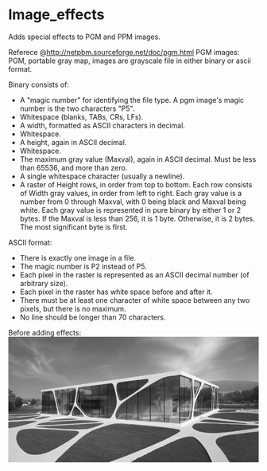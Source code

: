 # Image_effects
Adds special effects to PGM and PPM images.

Referece @http://netpbm.sourceforge.net/doc/pgm.html
PGM images:
PGM, portable gray map, images are grayscale file in either binary or ascii format.

Binary consists of:
- A "magic number" for identifying the file type. A pgm image's magic number is the two characters "P5".
- Whitespace (blanks, TABs, CRs, LFs).
- A width, formatted as ASCII characters in decimal.
- Whitespace.
- A height, again in ASCII decimal.
- Whitespace.
- The maximum gray value (Maxval), again in ASCII decimal. Must be less than 65536, and more than zero.
- A single whitespace character (usually a newline).
- A raster of Height rows, in order from top to bottom. Each row consists of Width gray values, in order from left to right.
Each gray value is a number from 0 through Maxval, with 0 being black and Maxval being white.
Each gray value is represented in pure binary by either 1 or 2 bytes.
If the Maxval is less than 256, it is 1 byte. Otherwise, it is 2 bytes. The most significant byte is first.

ASCII format:
- There is exactly one image in a file.
- The magic number is P2 instead of P5.
- Each pixel in the raster is represented as an ASCII decimal number (of arbitrary size).
- Each pixel in the raster has white space before and after it.
- There must be at least one character of white space between any two pixels, but there is no maximum.
- No line should be longer than 70 characters.




Before adding effects:
![](https://github.com/phoenix6418/Image_effects/blob/master/contour/contour1_input.png)